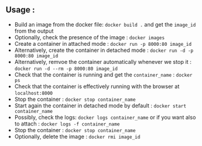 ## Usage :
- Build an image from the docker file: `docker build .` and get the `image_id`  from the output
- Optionally, check the presence of the image : `docker images`
- Create a container in attached mode : `docker run -p 8000:80 image_id` 
- Alternatively, create the container in detached mode : `docker run -d -p 8000:80 image_id` 
- Alternatively, remvoe the container automatically whenever we stop it : `docker run -d --rm -p 8000:80 image_id` 
- Check that the container is running and get the `container_name` : `docker ps`
- Check that the container is effectively running with the browser at `localhost:8000`
- Stop the container : `docker stop container_name`
- Start again the container in detached mode by default : `docker start container_name`
- Possibly, check the logs: `docker logs container_name` or if you want also to attach : `docker logs -f container_name` 
- Stop the container : `docker stop container_name`
- Optionally, delete the image : `docker rmi image_id`